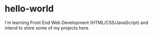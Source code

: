 # hello-world
I'm learning Front End Web Development (HTML/CSS/JavaScript) and intend to store some of my projects here.
